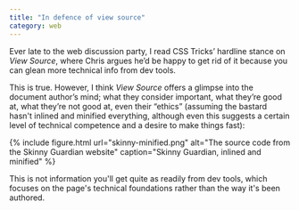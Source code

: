 ```yaml
---
title: "In defence of view source"
category: web
---
```


Ever late to the web discussion party, I read CSS Tricks’ hardline stance on <i>View Source</i>, where Chris argues he’d be happy to get rid of it because you can glean more technical info from dev tools.

This is true. However, I think <i>View Source</i> offers a glimpse into the document author’s mind; what they consider important, what they’re good at, what they’re not good at, even their “ethics” (assuming the bastard hasn't inlined and minified everything, although even this suggests a certain level of technical competence and a desire to make things fast):

{% include figure.html url="skinny-minified.png" alt="The source code from the Skinny Guardian website" caption="Skinny Guardian, inlined and minified" %}

This is not information you'll get quite as readily from dev tools, which focuses on the page's technical foundations rather than the way it's been authored.
